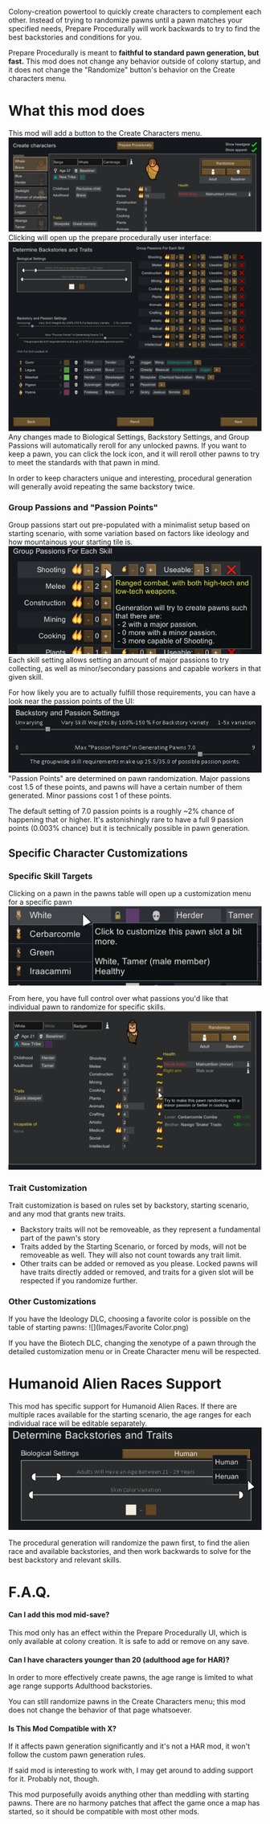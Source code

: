 Colony-creation powertool to quickly create characters to complement each other. Instead of trying to randomize pawns until a pawn matches your specified needs, Prepare Procedurally will work backwards to try to find the best backstories and conditions for you.

Prepare Procedurally is meant to **faithful to standard pawn generation, but fast.** This mod does not change any behavior outside of colony startup, and it does not change the "Randomize" button's behavior on the Create characters menu. 
# What this mod does

This mod will add a button to the Create Characters menu.
![](Images/Button.png)
Clicking will open up the prepare procedurally user interface:
![](Images/PrepareProcedurally.png)
Any changes made to Biological Settings, Backstory Settings, and Group Passions will automatically reroll for any unlocked pawns. If you want to keep a pawn, you can click the lock icon, and it will reroll other pawns to try to meet the standards with that pawn in mind.

In order to keep characters unique and interesting, procedural generation will generally avoid repeating the same backstory twice.
### Group Passions and "Passion Points"

Group passions start out pre-populated with a minimalist setup based on starting scenario, with some variation based on factors like ideology and how mountainous your starting tile is. 
![](Images/GroupPassions.png)
Each skill setting allows setting an amount of major passions to try collecting, as well as minor/secondary passions and capable workers in that given skill.

For how likely you are to actually fulfill those requirements, you can have a look near the passion points of the UI:
![](Images/PassionPoints.png)
"Passion Points" are determined on pawn randomization. Major passions cost 1.5 of these points, and pawns will have a certain number of them generated. Minor passions cost 1 of these points. 

The default setting of 7.0 passion points is a roughly ~2% chance of happening that or higher. It's astonishingly rare to have a full 9 passion points (0.003% chance) but it is technically possible in pawn generation.

## Specific Character Customizations

### Specific Skill Targets
Clicking on a pawn in the pawns table will open up a customization menu for a specific pawn
![](Images/ClickToCustomize.png)

From here, you have full control over what passions you'd like that individual pawn to randomize for specific skills.
![](Images/CharacterMenu.png)

### Trait Customization
Trait customization is based on rules set by backstory, starting scenario, and any mod that grants new traits.
* Backstory traits will not be removeable, as they represent a fundamental part of the pawn's story
* Traits added by the Starting Scenario, or forced by mods, will not be removeable as well. They will also not count towards any trait limit.
* Other traits can be added or removed as you please. Locked pawns will have traits directly added or removed, and traits for a given slot will be respected if you randomize further.

### Other Customizations
If you have the Ideology DLC, choosing a favorite color is possible on the table of starting pawns:
![](Images/Favorite Color.png)

If you have the Biotech DLC, changing the xenotype of a pawn through the detailed customization menu or in Create Character menu will be respected.

# Humanoid Alien Races Support
This mod has specific support for Humanoid Alien Races. If there are multiple races available for the starting scenario, the age ranges for each individual race will be editable separately.
![](Images/HumanoidAlienRacesSupport.png)

The procedural generation will randomize the pawn first, to find the alien race and available backstories, and then work backwards to solve for the best backstory and relevant skills.

# F.A.Q.

#### Can I add this mod mid-save?
This mod only has an effect within the Prepare Procedurally UI, which is only available at colony creation. It is safe to add or remove on any save.
#### Can I have characters younger than 20 (adulthood age for HAR)?
In order to more effectively create pawns, the age range is limited to what age range supports Adulthood backstories. 

You can still randomize pawns in the Create Characters menu; this mod does not change the behavior of that page whatsoever.
#### Is This Mod Compatible with X?
If it affects pawn generation significantly and it's not a HAR mod, it won't follow the custom pawn generation rules. 

If said mod is interesting to work with, I may get around to adding support for it. Probably not, though.

This mod purposefully avoids anything other than meddling with starting pawns. There are no harmony patches that affect the game once a map has started, so it should be compatible with most other mods.